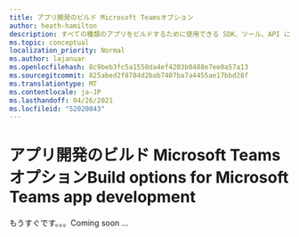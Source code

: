```yaml
---
title: アプリ開発のビルド Microsoft Teamsオプション
author: heath-hamilton
description: すべての種類のアプリをビルドするために使用できる SDK、ツール、API についてTeamsします。
ms.topic: conceptual
localization_priority: Normal
ms.author: lajanuar
ms.openlocfilehash: 8c9beb3fc5a1550da4ef4203b0488e7ee0a57a13
ms.sourcegitcommit: 825abed2f8784d2bab7407ba7a4455ae17bbd28f
ms.translationtype: MT
ms.contentlocale: ja-JP
ms.lasthandoff: 04/26/2021
ms.locfileid: "52020843"
---
```

# <a name="build-options-for-microsoft-teams-app-development"></a><span data-ttu-id="1679a-103">アプリ開発のビルド Microsoft Teamsオプション</span><span class="sxs-lookup"><span data-stu-id="1679a-103">Build options for Microsoft Teams app development</span></span>

<span data-ttu-id="1679a-104">もうすぐです。。。</span><span class="sxs-lookup"><span data-stu-id="1679a-104">Coming soon ...</span></span>
